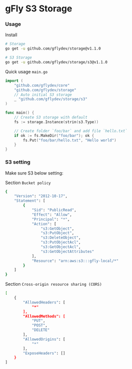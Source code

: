 # gFly S3 Storage

### Usage

Install
```bash
# Storage
go get -u github.com/gflydev/storage@v1.1.0

# S3 Storage
go get -u github.com/gflydev/storage/s3@v1.1.0
```

Quick usage `main.go`
```go
import (
    "github.com/gflydev/core"
    "github.com/gflydev/storage"
    // Auto initial S3 storage
    _ "github.com/gflydev/storage/s3"	
)

func main() {
    // Create S3 storage with default
    fs := storage.Instance(strin(s3.Type))

	// Create folder `foo/bar` and add file `hello.txt`
    if ok := fs.MakeDir("foo/bar"); ok {
        fs.Put("foo/bar/hello.txt", "Hello world")
    }
}
```

### S3 setting

Make sure S3 below setting:

Section `Bucket policy`
```bash
{
    "Version": "2012-10-17",
    "Statement": [
        {
            "Sid": "PublicRead",
            "Effect": "Allow",
            "Principal": "*",
            "Action": [
                "s3:GetObject",
                "s3:PutObject",
                "s3:DeleteObject",
                "s3:PutObjectAcl",
                "s3:GetObjectAcl",
                "s3:GetObjectAttributes"
            ],
            "Resource": "arn:aws:s3:::gfly-local/*"
        }
    ]
}
```

Section `Cross-origin resource sharing (CORS)`

```bash
[
    {
        "AllowedHeaders": [
            "*"
        ],
        "AllowedMethods": [
            "PUT",
            "POST",
            "DELETE"
        ],
        "AllowedOrigins": [
            "*"
        ],
        "ExposeHeaders": []
    }
]
```
